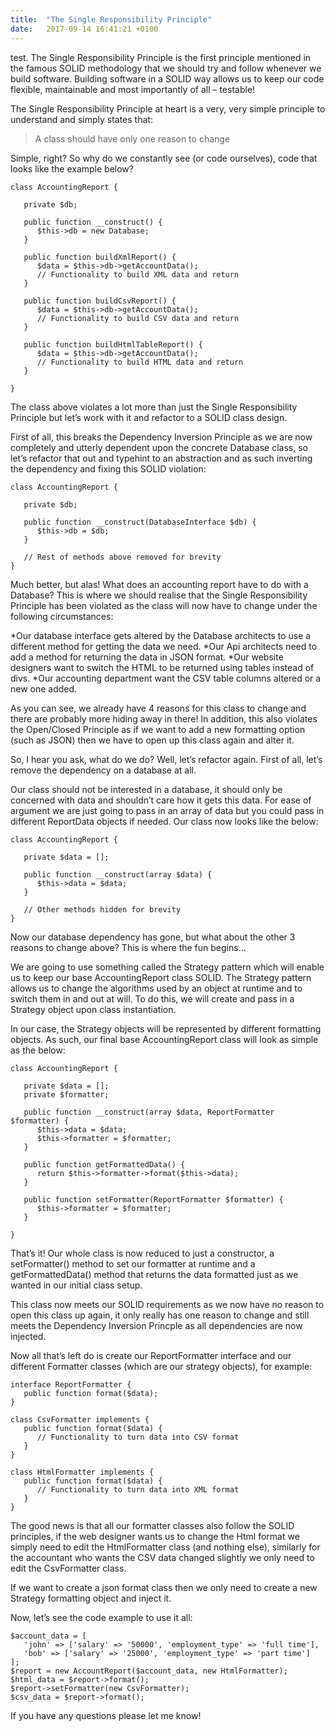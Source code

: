 ```yaml
---
title:  "The Single Responsibility Principle"
date:   2017-09-14 16:41:21 +0100
---
```


test. The Single Responsibility Principle is the first principle mentioned in the famous SOLID methodology that we should try and follow whenever we build software. Building software in a SOLID way allows us to keep our code flexible, maintainable and most importantly of all – testable!

The Single Responsibility Principle at heart is a very, very simple principle to understand and simply states that:

>A class should have only one reason to change

Simple, right? So why do we constantly see (or code ourselves), code that looks like the example below?

```php?start_inline=true	
class AccountingReport {
 
   private $db;
 
   public function __construct() {
      $this->db = new Database;      
   }
 
   public function buildXmlReport() {
      $data = $this->db->getAccountData();
      // Functionality to build XML data and return
   }
 
   public function buildCsvReport() {
      $data = $this->db->getAccountData();
      // Functionality to build CSV data and return
   }
 
   public function buildHtmlTableReport() {
      $data = $this->db->getAccountData();
      // Functionality to build HTML data and return
   }
 
}
```

The class above violates a lot more than just the Single Responsibility Principle but let’s work with it and refactor to a SOLID class design.

First of all, this breaks the Dependency Inversion Principle as we are now completely and utterly dependent upon the concrete Database class, so let’s refactor that out and typehint to an abstraction and as such inverting the dependency and fixing this SOLID violation:

```php?start_inline=true	
class AccountingReport {
 
   private $db;
 
   public function __construct(DatabaseInterface $db) {
      $this->db = $db;      
   } 
 
   // Rest of methods above removed for brevity
}
```

Much better, but alas! What does an accounting report have to do with a Database? This is where we should realise that the Single Responsibility Principle has been violated as the class will now have to change under the following circumstances:

*Our database interface gets altered by the Database architects to use a different method for getting the data we need.
*Our Api architects need to add a method for returning the data in JSON format.
*Our website designers want to switch the HTML to be returned using tables instead of divs.
*Our accounting department want the CSV table columns altered or a new one added.

As you can see, we already have 4 reasons for this class to change and there are probably more hiding away in there! In addition, this also violates the Open/Closed Principle as if we want to add a new formatting option (such as JSON) then we have to open up this class again and alter it.

So, I hear you ask, what do we do? Well, let’s refactor again. First of all, let’s remove the dependency on a database at all.

Our class should not be interested in a database, it should only be concerned with data and shouldn’t care how it gets this data. For ease of argument we are just going to pass in an array of data but you could pass in different ReportData objects if needed. Our class now looks like the below:

```php?start_inline=true
class AccountingReport {
 
   private $data = [];
 
   public function __construct(array $data) {
      $this->data = $data;      
   } 
 
   // Other methods hidden for brevity
}
```

Now our database dependency has gone, but what about the other 3 reasons to change above? This is where the fun begins…

We are going to use something called the Strategy pattern which will enable us to keep our base AccountingReport class SOLID. The Strategy pattern allows us to change the algorithms used by an object at runtime and to switch them in and out at will. To do this, we will create and pass in a Strategy object upon class instantiation.

In our case, the Strategy objects will be represented by different formatting objects. As such, our final base AccountingReport class will look as simple as the below:

```php?start_inline=true	
class AccountingReport {
 
   private $data = [];
   private $formatter;
 
   public function __construct(array $data, ReportFormatter $formatter) {
      $this->data = $data;
      $this->formatter = $formatter;      
   } 
 
   public function getFormattedData() {
      return $this->formatter->format($this->data);
   }
 
   public function setFormatter(ReportFormatter $formatter) {
      $this->formatter = $formatter;
   }
 
}
```

That’s it! Our whole class is now reduced to just a constructor, a setFormatter() method to set our formatter at runtime and a getFormattedData() method that returns the data formatted just as we wanted in our initial class setup.

This class now meets our SOLID requirements as we now have no reason to open this class up again, it only really has one reason to change and still meets the Dependency Inversion Princple as all dependencies are now injected.

Now all that’s left do is create our ReportFormatter interface and our different Formatter classes (which are our strategy objects), for example:

```php?start_inline=true	
interface ReportFormatter {
   public function format($data);
}

class CsvFormatter implements {
   public function format($data) {
      // Functionality to turn data into CSV format
   }
}
	
class HtmlFormatter implements {
   public function format($data) {
      // Functionality to turn data into XML format
   }
}
```

The good news is that all our formatter classes also follow the SOLID principles, if the web designer wants us to change the Html format we simply need to edit the HtmlFormatter class (and nothing else), similarly for the accountant who wants the CSV data changed slightly we only need to edit the CsvFormatter class.

If we want to create a json format class then we only need to create a new Strategy formatting object and inject it.

Now, let’s see the code example to use it all:
```php?start_inline=true
$account_data = [
   'john' => ['salary' => '50000', 'employment_type' => 'full time'],
   'bob' => ['salary' => '25000', 'employment_type' => 'part time']
];
$report = new AccountReport($account_data, new HtmlFormatter);
$html_data = $report->format();
$report->setFormatter(new CsvFormatter);
$csv_data = $report->format();
```

If you have any questions please let me know!
